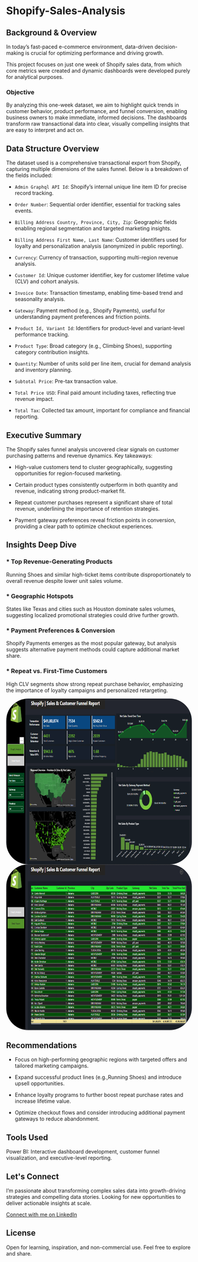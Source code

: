 # Shopify-Sales-Analysis
## Background & Overview
In today’s fast-paced e-commerce environment, data-driven decision-making is crucial for optimizing performance and driving growth.

This project focuses on just one week of Shopify sales data, from which core metrics were created and dynamic dashboards were developed purely for analytical purposes.

### Objective
By analyzing this one-week dataset, we aim to highlight quick trends in customer behavior, product performance, and funnel conversion, enabling business owners to make immediate, informed decisions. The dashboards transform raw transactional data into clear, visually compelling insights that are easy to interpret and act on.

## Data Structure Overview
The dataset used is a comprehensive transactional export from Shopify, capturing multiple dimensions of the sales funnel. Below is a breakdown of the fields included:

 * `Admin Graphql API Id`: Shopify’s internal unique line item ID for precise record tracking.

 * `Order Number`: Sequential order identifier, essential for tracking sales events.

 * `Billing Address Country, Province, City, Zip`: Geographic fields enabling regional segmentation and targeted marketing insights.

 * `Billing Address First Name, Last Name`: Customer identifiers used for loyalty and personalization analysis (anonymized in public reporting).

 * `Currency`: Currency of transaction, supporting multi-region revenue analysis.

 * `Customer Id`: Unique customer identifier, key for customer lifetime value (CLV) and cohort analysis.

 * `Invoice Date`: Transaction timestamp, enabling time-based trend and seasonality analysis.

 * `Gateway`: Payment method (e.g., Shopify Payments), useful for understanding payment preferences and friction points.

 * `Product Id, Variant Id`: Identifiers for product-level and variant-level performance tracking.

 * `Product Type`: Broad category (e.g., Climbing Shoes), supporting category contribution insights.

 * `Quantity`: Number of units sold per line item, crucial for demand analysis and inventory planning.

 * `Subtotal Price`: Pre-tax transaction value.

 * `Total Price USD`: Final paid amount including taxes, reflecting true revenue impact.

 * `Total Tax`: Collected tax amount, important for compliance and financial reporting.

## Executive Summary
The Shopify sales funnel analysis uncovered clear signals on customer purchasing patterns and revenue dynamics. Key takeaways:

 * High-value customers tend to cluster geographically, suggesting opportunities for region-focused marketing.

 * Certain product types consistently outperform in both quantity and revenue, indicating strong product-market fit.

 * Repeat customer purchases represent a significant share of total revenue, underlining the importance of retention strategies.

 * Payment gateway preferences reveal friction points in conversion, providing a clear path to optimize checkout experiences.

## Insights Deep Dive
###  * Top Revenue-Generating Products

Running Shoes and similar high-ticket items contribute disproportionately to overall revenue despite lower unit sales volume.

###  * Geographic Hotspots

States like Texas and cities such as Houston dominate sales volumes, suggesting localized promotional strategies could drive further growth.

###  * Payment Preferences & Conversion

Shopify Payments emerges as the most popular gateway, but analysis suggests alternative payment methods could capture additional market share.

###  * Repeat vs. First-Time Customers

High CLV segments show strong repeat purchase behavior, emphasizing the importance of loyalty campaigns and personalized retargeting.

 <img align="center" alt="zerotwo-pic" height="450" style="border-radius:60px;" src="https://github.com/Naveena-1213/Shopify-Sales-Analysis/blob/main/Net%20sales.png">
 <img align="center" alt="zerotwo-pic" height="450" style="border-radius:60px;" src="https://github.com/Naveena-1213/Shopify-Sales-Analysis/blob/main/Detailed%20Report.png">

## Recommendations
 * Focus on high-performing geographic regions with targeted offers and tailored marketing campaigns.
  
 * Expand successful product lines (e.g.,Running Shoes) and introduce upsell opportunities.
   
 * Enhance loyalty programs to further boost repeat purchase rates and increase lifetime value.
   
 * Optimize checkout flows and consider introducing additional payment gateways to reduce abandonment.

## Tools Used

Power BI: Interactive dashboard development, customer funnel visualization, and executive-level reporting.

## Let's Connect
I’m passionate about transforming complex sales data into growth-driving strategies and compelling data stories.
Looking for new opportunities to deliver actionable insights at scale.

[Connect with me on LinkedIn](https://www.linkedin.com/in/naveena-data-analyst/)

## License
Open for learning, inspiration, and non-commercial use. Feel free to explore and share.
